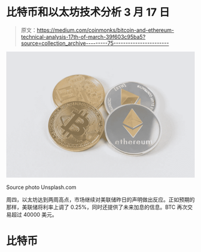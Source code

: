 # 比特币和以太坊技术分析 3 月 17 日

> 原文：<https://medium.com/coinmonks/bitcoin-and-ethereum-technical-analysis-17th-of-march-39f603c95ba5?source=collection_archive---------75----------------------->

![](img/83554523d37df68abdd8761896923c62.png)

Source photo Unsplash.com

周四，以太坊达到两周高点，市场继续对美联储昨日的声明做出反应。正如预期的那样，美联储将利率上调了 0.25%，同时还提供了未来加息的信息。BTC 再次交易超过 40000 美元。

# 比特币